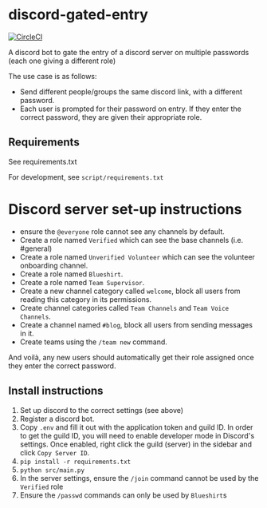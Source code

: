 # discord-gated-entry

[![CircleCI](https://circleci.com/gh/srobo/discord-gated-entry.svg?style=svg)](https://circleci.com/gh/srobo/discord-gated-entry)

A discord bot to gate the entry of a discord server on multiple passwords (each one giving a different role)

The use case is as follows:

- Send different people/groups the same discord link, with a different password.
- Each user is prompted for their password on entry. If they enter the correct password, they are given their appropriate role.

## Requirements

See requirements.txt

For development, see `script/requirements.txt`

# Discord server set-up instructions

- ensure the `@everyone` role cannot see any channels by default.
- Create a role named `Verified` which can see the base channels (i.e. #general)
- Create a role named `Unverified Volunteer` which can see the volunteer onboarding channel.
- Create a role named `Blueshirt`.
- Create a role named `Team Supervisor`.
- Create a new channel category called `welcome`, block all users from reading this category in its permissions.
- Create channel categories called `Team Channels` and `Team Voice Channels`.
- Create a channel named `#blog`, block all users from sending messages in it.
- Create teams using the `/team new` command.

And voilà, any new users should automatically get their role assigned once they enter the correct password.

## Install instructions

1. Set up discord to the correct settings (see above)
2. Register a discord bot.
3. Copy `.env` and fill it out with the application token and guild ID. In order to get the guild ID, you will need to enable developer mode in Discord's settings. Once enabled, right click the guild (server) in the sidebar and click `Copy Server ID`.
4. `pip install -r requirements.txt`
5. `python src/main.py`
6. In the server settings, ensure the `/join` command cannot be used by the `Verified` role
7. Ensure the `/passwd` commands can only be used by `Blueshirt`s
